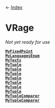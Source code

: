 ← [Index](index)
# VRage
_Not yet ready for use_

**[`MyFixedPoint`](VRage.MyFixedPoint)**  
**[`MyLanguagesEnum`](VRage.MyLanguagesEnum)**  
**[`MyTexts`](VRage.MyTexts)**  
**[`MyTuple`](VRage.MyTuple)**  
**[`MyTuple`](VRage.MyTuple)**  
**[`MyTuple`](VRage.MyTuple)**  
**[`MyTuple`](VRage.MyTuple)**  
**[`MyTuple`](VRage.MyTuple)**  
**[`MyTuple`](VRage.MyTuple)**  
**[`MyTuple`](VRage.MyTuple)**  
**[`MyTupleComparer`](VRage.MyTupleComparer)**  
**[`MyTupleComparer`](VRage.MyTupleComparer)**  
